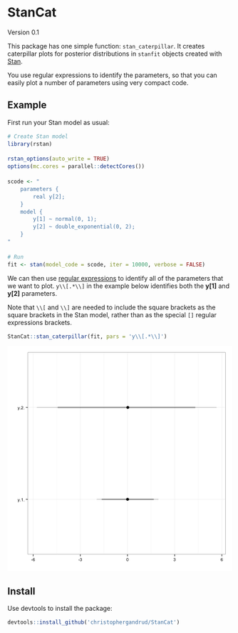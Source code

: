 StanCat
===

Version 0.1

This package has one simple function: `stan_caterpillar`. It creates
caterpillar plots for posterior distributions in `stanfit` objects created
with [Stan](http://mc-stan.org/).

You use regular expressions to identify the parameters, so that you can easily
plot a number of parameters using very compact code.

## Example

First run your Stan model as usual:


```r
# Create Stan model
library(rstan)

rstan_options(auto_write = TRUE)
options(mc.cores = parallel::detectCores())

scode <- "
    parameters {
        real y[2];
    }
    model {
        y[1] ~ normal(0, 1);
        y[2] ~ double_exponential(0, 2);
    }
"

# Run
fit <- stan(model_code = scode, iter = 10000, verbose = FALSE)
```

We can then use
[regular expressions](http://stat.ethz.ch/R-manual/R-devel/library/base/html/regex.html)
to identify all of the parameters that we want to plot. `y\\[.*\\]` in the
example below identifies both the **y[1]** and **y[2]** parameters.

Note that `\\[` and `\\]` are needed to include the square brackets as the
square brackets in the Stan model, rather than as the special `[]` regular
expressions brackets.


```r
StanCat::stan_caterpillar(fit, pars = 'y\\[.*\\]')
```

![plot of chunk Example1](figure/Example1-1.png) 


## Install

Use devtools to install the package:


```r
devtools::install_github('christophergandrud/StanCat')
```
